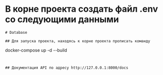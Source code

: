 
# В корне проекта создать файл .env со следующими данными  

```
# Database  

## Для запуска проекта, находясь к корне проекта прописать команду
```  
docker-compose up -d --build  
```


## Документация API по адресу http://127.0.0.1:8000/docs
``` 

```